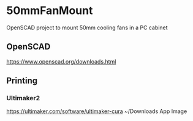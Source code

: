 # 50mmFanMount

OpenSCAD project to mount 50mm cooling fans in a PC cabinet

## OpenSCAD

https://www.openscad.org/downloads.html

## Printing 
### Ultimaker2
https://ultimaker.com/software/ultimaker-cura
~/Downloads App Image
